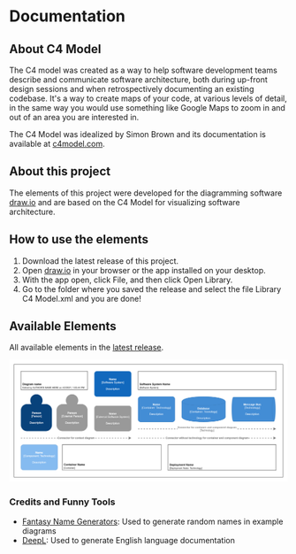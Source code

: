 # Documentation

## About C4 Model

The C4 model was created as a way to help software development teams describe and communicate software architecture, both during up-front design sessions and when retrospectively documenting an existing codebase. It's a way to create maps of your code, at various levels of detail, in the same way you would use something like Google Maps to zoom in and out of an area you are interested in.

The C4 Model was idealized by Simon Brown and its documentation is available at [c4model.com](https://c4model.com/).

## About this project

The elements of this project were developed for the diagramming software [draw.io](https://www.diagrams.net/about.html) and are based on the C4 Model for visualizing software architecture.

## How to use the elements

1. Download the latest release of this project.
2. Open [draw.io](https://app.diagrams.net/) in your browser or the app installed on your desktop.
3. With the app open, click File, and then click Open Library.
4. Go to the folder where you saved the release and select the file Library C4 Model.xml and you are done!

## Available Elements

All available elements in the [latest release](https://github.com/brunohprada/c4-model-for-draw.io/releases/latest).

![All Elements](Assets/All_Elements.png)

### Credits and Funny Tools

- [Fantasy Name Generators](https://www.fantasynamegenerators.com/): Used to generate random names in example diagrams
- [DeepL](https://www.deepl.com/press.html): Used to generate English language documentation
